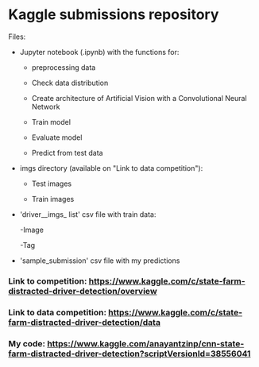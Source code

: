# Kaggle submissions repository 


Files:

- Jupyter notebook (.ipynb) with the functions for:

	- preprocessing data

	- Check data distribution

	- Create architecture of Artificial Vision with a Convolutional Neural Network

	- Train model

	- Evaluate model

	- Predict from test data
	
- imgs directory (available on "Link to data competition"):

	- Test images

	- Train images

- 'driver__imgs_ list' csv file with train data:

	-Image
	
	-Tag
	
- 'sample_submission' csv file with my predictions


### Link to competition: <https://www.kaggle.com/c/state-farm-distracted-driver-detection/overview>

### Link to data competition: <https://www.kaggle.com/c/state-farm-distracted-driver-detection/data>

### My code: <https://www.kaggle.com/anayantzinp/cnn-state-farm-distracted-driver-detection?scriptVersionId=38556041>
